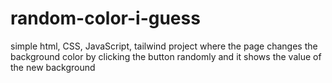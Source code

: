 # random-color-i-guess
simple html, CSS, JavaScript, tailwind project where the page changes the background color by clicking the button randomly and it shows the value of the new background
